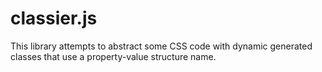 classier.js
=========

This library attempts to abstract some CSS code with dynamic generated classes that use a property-value structure name.
